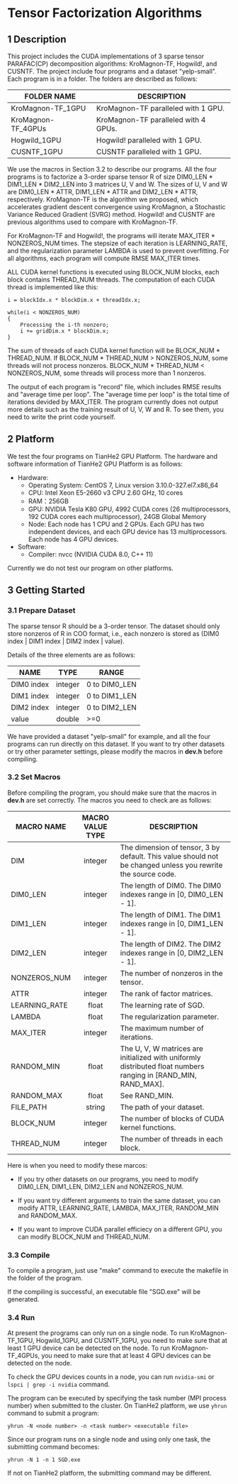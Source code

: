 # Tensor Factorization Algorithms

## 1 Description

This project includes the CUDA implementations of 3 sparse tensor PARAFAC(CP) decomposition algorithms: KroMagnon-TF, Hogwild!, and CUSNTF. The project include four programs and a dataset "yelp-small". Each program is in a folder. The folders are described as follows:

|  FOLDER NAME       | DESCRIPTION |
| ---------------- | ----------- |
| KroMagnon-TF_1GPU  | KroMagnon-TF paralleled with 1 GPU.  |		
| KroMagnon-TF_4GPUs | KroMagnon-TF paralleled with 4 GPUs. |
| Hogwild_1GPU       | Hogwild! paralleled with 1 GPU.  |
| CUSNTF_1GPU        | CUSNTF paralleled with 1 GPU.   |

We use the macros in Section 3.2 to describe our programs. All the four programs is to factorize a 3-order sparse tensor R of size DIM0_LEN \* DIM1_LEN \* DIM2_LEN into 3 matrices U, V and W. The sizes of U, V and W are DIM0_LEN \* ATTR, DIM1_LEN \* ATTR and DIM2_LEN \* ATTR, respectively. KroMagnon-TF is the algorithm we proposed, which accelerates gradient descent convergence using KroMagnon, a Stochastic Variance Reduced Gradient (SVRG) method. Hogwild! and CUSNTF are previous algorithms used to compare with KroMagnon-TF.

For KroMagnon-TF and Hogwild!, the programs will iterate MAX_ITER \* NONZEROS_NUM times. The stepsize of each iteration is LEARNING_RATE, and the regularization parameter LAMBDA is used to prevent overfitting. For all algorithms, each program will compute RMSE MAX_ITER times.

ALL CUDA kernel functions is executed using BLOCK_NUM blocks, each block contains THREAD_NUM threads. The computation of each CUDA thread is implemented like this:

```cuda
i = blockIdx.x * blockDim.x + threadIdx.x;

while(i < NONZEROS_NUM)
{
    Processing the i-th nonzero;
	i += gridDim.x * blockDim.x;
}
```

The sum of threads of each CUDA kernel function will be BLOCK_NUM \* THREAD_NUM. If BLOCK_NUM \* THREAD_NUM > NONZEROS_NUM, some threads will not process nonzeros. BLOCK_NUM \* THREAD_NUM < NONZEROS_NUM, some threads will process more than 1 nonzeros.

The output of each program is "record" file, which includes RMSE results and "average time per loop". The "average time per loop" is the total time of iterations devided by MAX_ITER. The program currently does not output more details such as the training result of U, V, W and R. To see them, you need to write the print code yourself.

## 2 Platform

We test the four programs on TianHe2 GPU Platform. The hardware and software information of TianHe2 GPU Platform is as follows:

- Hardware:
  - Operating System: CentOS 7, Linux version 3.10.0-327.el7.x86_64
  - CPU: Intel Xeon E5-2660 v3 CPU 2.60 GHz, 10 cores
  - RAM：256GB
  - GPU: NVIDIA Tesla K80 GPU, 4992 CUDA cores (26 multiprocessors, 192 CUDA cores each multiprocessor), 24GB Global Memory
  - Node: Each node has 1 CPU and 2 GPUs. Each GPU has two independent devices, and each GPU device has 13 multiprocessors. Each node has 4 GPU devices.
- Software:
  - Compiler: nvcc (NVIDIA CUDA 8.0, C++ 11)

Currently we do not test our program on other platforms.

## 3 Getting Started

### 3.1 Prepare Dataset

The sparse tensor R should be a 3-order tensor. The dataset should only store nonzeros of R in COO format, i.e., each nonzero is stored as (DIM0 index | DIM1 index | DIM2 index | value).

Details of the three elements are as follows:

|NAME			    | TYPE			|    RANGE       |
| --- | :---: | --- |
|DIM0 index	  | integer	  |		0 to DIM0_LEN   |
|DIM1 index   | integer	  |		0 to DIM1_LEN   |
|DIM2 index   | integer	  |		0 to DIM2_LEN   |
|value        | double    |        >=0          |

We have provided a dataset "yelp-small" for example, and all the four programs can run directly on this dataset. If you want to try other datasets or try other parameter settings, please modify the macros in **dev.h** before compiling.

### 3.2 Set Macros

Before compiling the program, you should make sure that the macros in **dev.h** are set correctly. The macros you need to check are as follows:

|  MACRO NAME        |   MACRO VALUE TYPE  |   DESCRIPTION |
| --- | :---: | --- |
|    DIM             |        integer      | The dimension of tensor, 3 by default. This value should not be changed unless you rewrite the source code. |
|    DIM0_LEN        |        integer      | The length of DIM0. The DIM0 indexes range in [0, DIM0_LEN - 1]. |
|    DIM1_LEN        |        integer      | The length of DIM1. The DIM1 indexes range in [0, DIM1_LEN - 1]. |
|    DIM2_LEN        |        integer      | The length of DIM2. The DIM2 indexes range in [0, DIM2_LEN - 1]. |
|    NONZEROS_NUM    |        integer      | The number of nonzeros in the tensor. |
|    ATTR            |        integer      | The rank of factor matrices. |
|    LEARNING_RATE   |        float        | The learning rate of SGD. |
|    LAMBDA          |        float        | The regularization parameter. |
|    MAX_ITER        |        integer      | The maximum number of iterations. |
|    RANDOM_MIN      |        float        | The U, V, W matrices are initialized with uniformly distributed float numbers ranging in [RAND_MIN, RAND_MAX]. |
|    RANDOM_MAX      |        float        | See RAND_MIN. |
|    FILE_PATH       |        string       | The path of your dataset. |
|    BLOCK_NUM       |        integer      | The number of blocks of CUDA kernel functions. |
|    THREAD_NUM      |        integer      | The number of threads in each block. |

Here is when you need to modify these marcos:

* If you try other datasets on our programs, you need to modify DIM0_LEN, DIM1_LEN, DIM2_LEN and NONZEROS_NUM.

* If you want try different arguments to train the same dataset, you can modify ATTR, LEARNING_RATE, LAMBDA, MAX_ITER, RANDOM_MIN and RANDOM_MAX.

* If you want to improve CUDA parallel efficiecy on a different GPU, you can modify BLOCK_NUM and THREAD_NUM.

### 3.3 Compile

To compile a program, just use "make" command to execute the makefile in the folder of the program.

If the compiling is successful, an executable file "SGD.exe" will be generated.

### 3.4 Run

At present the programs can only run on a single node. To run KroMagnon-TF_1GPU, Hogwild_1GPU, and CUSNTF_1GPU, you need to make sure that at least 1 GPU device can be detected on the node. To run KroMagnon-TF_4GPUs, you need to make sure that at least 4 GPU devices can be detected on the node.

To check the GPU devices counts in a node, you can run `nvidia-smi` or `lspci | grep -i nvidia` command.

The program can be executed by specifying the task number (MPI process number) when submitted to the cluster. On TianHe2 platform, we use `yhrun` command to submit a program:

```
yhrun -N <node number> -n <task number> <executable file>
```

Since our program runs on a single node and using only one task, the submitting command becomes:

```
yhrun -N 1 -n 1 SGD.exe
```

If not on TianHe2 platform, the submitting command may be different.


